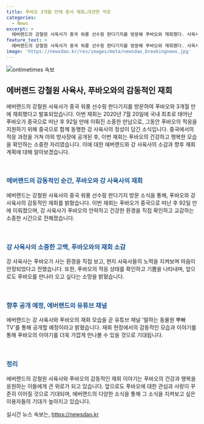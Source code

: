 ```yaml
---
title: 푸바오 3개월 만에 중서 재회…대견한 적응
categories:
  - News
excerpt: >
  에버랜드의 강철원 사육사가 중국 워룽 선수핑 판다기지를 방문해 푸바오와 재회했다. 사육사는 푸바오가 생활하는 환경을 직접 확인하고, 푸바오와의 소통을 교감했다. 푸바오는 강 사육사를 알아보는 듯이 반응하며 가까이 다가오는 모습을 보였다. 이번 만남은 푸바오가 중국으로 떠난 지 92일 만에 이뤄졌고, 사육사는 푸바오의 적응을 돕기 위해 모친상에도 불구하고 동행했다고 전했다. 푸바오는 중국에서 잘 적응하고 있음을 확인한 강 사육사는 앞으로도 푸바오를 만나러 오고 싶다고 덧붙였다.
feature_text: >
  에버랜드의 강철원 사육사가 중국 워룽 선수핑 판다기지를 방문해 푸바오와 재회했다. 사육사는 푸바오가 생활하는 환경을 직접 확인하고, 푸바오와의 소통을 교감했다. 푸바오는 강 사육사를 알아보는 듯이 반응하며 가까이 다가오는 모습을 보였다. 이번 만남은 푸바오가 중국으로 떠난 지 92일 만에 이뤄졌고, 사육사는 푸바오의 적응을 돕기 위해 모친상에도 불구하고 동행했다고 전했다. 푸바오는 중국에서 잘 적응하고 있음을 확인한 강 사육사는 앞으로도 푸바오를 만나러 오고 싶다고 덧붙였다.
image: 'https://newsdao.kr/res/images/meta/newsdao_breakingnews.jpg'
---
```


<p><img src="https://newsdao.kr/res/images/meta/newsdao_breakingnews.jpg" alt="ontimetimes 속보" /></p>

<h2 data-ke-size="size26">에버랜드 강철원 사육사, 푸바오와의 감동적인 재회</h2>

<p>에버랜드의 강철원 사육사가 중국 워룽 선수핑 판다기지를 방문하여 푸바오와 3개월 만에 재회했다고 발표되었습니다. 이번 재회는 2020년 7월 20일에 국내 최초로 태어난 푸바오가 중국으로 떠난 후 92일 만에 이뤄진 소중한 만남으로, 그동안 푸바오의 적응을 지원하기 위해 중국으로 함께 동행한 강 사육사의 정성이 담긴 소식입니다. 중국에서의 적응 과정을 거쳐 야외 방사장에 공개된 후, 이번 재회는 푸바오의 건강하고 행복한 모습을 확인하는 소중한 자리였습니다. 이에 대한 에버랜드와 강 사육사의 소감과 향후 재회 계획에 대해 알아보겠습니다.</p>

<p data-ke-size="size16">&nbsp;</p>

<h3><b><span style="color: #1a5490;">에버랜드의 감동적인 순간, 푸바오와 강 사육사의 재회</span></b></h3>

<p>에버랜드는 강철원 사육사의 중국 워룽 선수핑 판다기지 방문 소식을 통해, 푸바오와 강 사육사의 감동적인 재회를 밝혔습니다. 이번 재회는 푸바오가 중국으로 떠난 후 92일 만에 이뤄졌으며, 강 사육사가 푸바오의 안락하고 건강한 환경을 직접 확인하고 교감하는 소중한 시간으로 전해졌습니다.</p>

<p data-ke-size="size16">&nbsp;</p>

<h3><b><span style="color: #1a5490;">강 사육사의 소중한 고백, 푸바오와의 재회 소감</span></b></h3>

<p>강 사육사는 푸바오가 사는 환경을 직접 보고, 현지 사육사들의 노력을 지켜보며 마음이 안정되었다고 전했습니다. 또한, 푸바오의 적응 상태를 확인하고 기쁨을 나타내며, 앞으로도 푸바오를 만나러 오고 싶다는 소망을 밝혔습니다.</p>

<p data-ke-size="size16">&nbsp;</p>

<h3><b><span style="color: #1a5490;">향후 공개 예정, 에버랜드의 유튜브 채널</span></b></h3>

<p>에버랜드는 강 사육사와 푸바오의 재회 모습을 곧 유튜브 채널 '말하는 동물원 뿌빠TV'를 통해 공개할 예정이라고 밝혔습니다. 재회 현장에서의 감동적인 모습과 이야기를 통해 푸바오의 이야기를 더욱 가깝게 만나볼 수 있을 것으로 기대됩니다.</p>

<p data-ke-size="size16">&nbsp;</p>

<h3><b><span style="color: #1a5490;">정리</span></b></h3>

<p>에버랜드의 강철원 사육사와 푸바오의 감동적인 재회 이야기는 푸바오의 건강과 행복을 응원하는 이들에게 큰 위로가 되고 있습니다. 앞으로도 푸바오에 대한 관심과 사랑이 꾸준히 이어질 것으로 기대되며, 에버랜드의 다양한 소식을 통해 그 소식을 지켜보고 싶은 이용자들의 기대가 높아지고 있습니다.</p>
실시간 뉴스 속보는, <a href="https://newsdao.kr" rel="dofollow">https://newsdao.kr</a>



